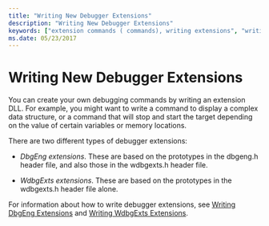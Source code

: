 ```yaml
---
title: "Writing New Debugger Extensions"
description: "Writing New Debugger Extensions"
keywords: ["extension commands ( commands), writing extensions", "writing extension commands", "dbgeng.h header file, writing extension commands", "wdbgexts.h header file, writing extension commands"]
ms.date: 05/23/2017
---
```


# Writing New Debugger Extensions

You can create your own debugging commands by writing an extension DLL. For example, you might want to write a command to display a complex data structure, or a command that will stop and start the target depending on the value of certain variables or memory locations.

There are two different types of debugger extensions:

- *DbgEng extensions*. These are based on the prototypes in the dbgeng.h header file, and also those in the wdbgexts.h header file.

- *WdbgExts extensions*. These are based on the prototypes in the wdbgexts.h header file alone.

For information about how to write debugger extensions, see [Writing DbgEng Extensions](../debugger/writing-dbgeng-extensions.md) and [Writing WdbgExts Extensions](../debugger/writing-wdbgexts-extensions.md).

